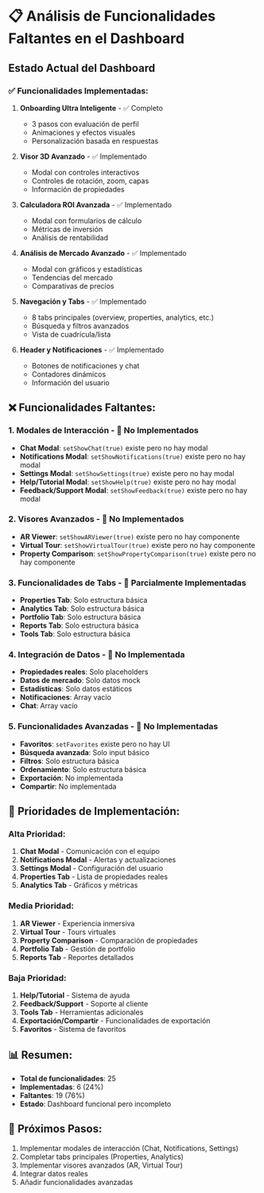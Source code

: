 # 📋 Análisis de Funcionalidades Faltantes en el Dashboard

## **Estado Actual del Dashboard**

### ✅ **Funcionalidades Implementadas:**
1. **Onboarding Ultra Inteligente** - ✅ Completo
   - 3 pasos con evaluación de perfil
   - Animaciones y efectos visuales
   - Personalización basada en respuestas

2. **Visor 3D Avanzado** - ✅ Implementado
   - Modal con controles interactivos
   - Controles de rotación, zoom, capas
   - Información de propiedades

3. **Calculadora ROI Avanzada** - ✅ Implementado
   - Modal con formularios de cálculo
   - Métricas de inversión
   - Análisis de rentabilidad

4. **Análisis de Mercado Avanzado** - ✅ Implementado
   - Modal con gráficos y estadísticas
   - Tendencias del mercado
   - Comparativas de precios

5. **Navegación y Tabs** - ✅ Implementado
   - 8 tabs principales (overview, properties, analytics, etc.)
   - Búsqueda y filtros avanzados
   - Vista de cuadrícula/lista

6. **Header y Notificaciones** - ✅ Implementado
   - Botones de notificaciones y chat
   - Contadores dinámicos
   - Información del usuario

## **❌ Funcionalidades Faltantes:**

### 1. **Modales de Interacción** - 🚫 No Implementados
- **Chat Modal**: `setShowChat(true)` existe pero no hay modal
- **Notifications Modal**: `setShowNotifications(true)` existe pero no hay modal
- **Settings Modal**: `setShowSettings(true)` existe pero no hay modal
- **Help/Tutorial Modal**: `setShowHelp(true)` existe pero no hay modal
- **Feedback/Support Modal**: `setShowFeedback(true)` existe pero no hay modal

### 2. **Visores Avanzados** - 🚫 No Implementados
- **AR Viewer**: `setShowARViewer(true)` existe pero no hay componente
- **Virtual Tour**: `setShowVirtualTour(true)` existe pero no hay componente
- **Property Comparison**: `setShowPropertyComparison(true)` existe pero no hay componente

### 3. **Funcionalidades de Tabs** - 🚫 Parcialmente Implementadas
- **Properties Tab**: Solo estructura básica
- **Analytics Tab**: Solo estructura básica
- **Portfolio Tab**: Solo estructura básica
- **Reports Tab**: Solo estructura básica
- **Tools Tab**: Solo estructura básica

### 4. **Integración de Datos** - 🚫 No Implementada
- **Propiedades reales**: Solo placeholders
- **Datos de mercado**: Solo datos mock
- **Estadísticas**: Solo datos estáticos
- **Notificaciones**: Array vacío
- **Chat**: Array vacío

### 5. **Funcionalidades Avanzadas** - 🚫 No Implementadas
- **Favoritos**: `setFavorites` existe pero no hay UI
- **Búsqueda avanzada**: Solo input básico
- **Filtros**: Solo estructura básica
- **Ordenamiento**: Solo estructura básica
- **Exportación**: No implementada
- **Compartir**: No implementada

## **🎯 Prioridades de Implementación:**

### **Alta Prioridad:**
1. **Chat Modal** - Comunicación con el equipo
2. **Notifications Modal** - Alertas y actualizaciones
3. **Settings Modal** - Configuración del usuario
4. **Properties Tab** - Lista de propiedades reales
5. **Analytics Tab** - Gráficos y métricas

### **Media Prioridad:**
1. **AR Viewer** - Experiencia inmersiva
2. **Virtual Tour** - Tours virtuales
3. **Property Comparison** - Comparación de propiedades
4. **Portfolio Tab** - Gestión de portfolio
5. **Reports Tab** - Reportes detallados

### **Baja Prioridad:**
1. **Help/Tutorial** - Sistema de ayuda
2. **Feedback/Support** - Soporte al cliente
3. **Tools Tab** - Herramientas adicionales
4. **Exportación/Compartir** - Funcionalidades de exportación
5. **Favoritos** - Sistema de favoritos

## **📊 Resumen:**
- **Total de funcionalidades**: 25
- **Implementadas**: 6 (24%)
- **Faltantes**: 19 (76%)
- **Estado**: Dashboard funcional pero incompleto

## **🚀 Próximos Pasos:**
1. Implementar modales de interacción (Chat, Notifications, Settings)
2. Completar tabs principales (Properties, Analytics)
3. Implementar visores avanzados (AR, Virtual Tour)
4. Integrar datos reales
5. Añadir funcionalidades avanzadas
